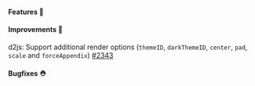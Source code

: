 #### Features 🚀

#### Improvements 🧹

d2js: Support additional render options (`themeID`, `darkThemeID`, `center`, `pad`, `scale` and `forceAppendix`) [#2343](https://github.com/terrastruct/d2/pull/2343)

#### Bugfixes ⛑️
